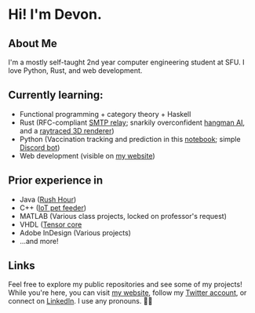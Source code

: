 # Hi! I'm Devon.

## About Me
I'm a mostly self-taught 2nd year computer engineering student at SFU. I love Python, Rust, and web development.

## Currently learning:
- Functional programming + category theory + Haskell
- Rust (RFC-compliant [SMTP relay](https://github.com/novedevo/sail); snarkily overconfident [hangman AI](https://github.com/novedevo/lose_at_hangman_rs), and a [raytraced 3D renderer](https://github.com/novedevo/raytracer))
- Python (Vaccination tracking and prediction in this [notebook](https://github.com/novedevo/vaccine-predictor); simple [Discord bot](https://github.com/novedevo/starboard))
- Web development (visible on [my website](https://nove.dev))

## Prior experience in
- Java ([Rush Hour](https://github.com/novedevo/rush-hour))
- C++ ([IoT pet feeder](https://github/com/novedevo/ENSC100W-project))
- MATLAB (Various class projects, locked on professor's request)
- VHDL ([Tensor core](https://github.com/novedevo/ENSC-252)
- Adobe InDesign (Various projects)
- ...and more!

## Links
Feel free to explore my public repositories and see some of my projects!
While you're here, you can visit [my website](https://nove.dev), follow my [Twitter account](https://twitter.com/novedevo),
or connect on [LinkedIn](https://linkedin.com/in/devon-burnham-7602751a5/). I use any pronouns. 🏳️‍🌈
